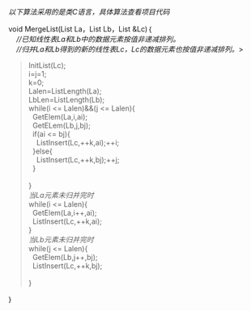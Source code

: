 *以下算法采用的是类C语言，具体算法查看项目代码*

void MergeList(List La，List Lb，List &Lc)｛
	<br>&nbsp;&nbsp;&nbsp;&nbsp;*//已知线性表La和Lb中的数据元素按值非递减排列。*
	<br>&nbsp;&nbsp;&nbsp;&nbsp;*//归并La和Lb得到的新的线性表Lc，Lc的数据元素也按值非递减排列。*>
>	InitList(Lc);
>	<br>i=j=1;
>	<br>k=0;
>	<br>Lalen=ListLength(La);
>	<br>LbLen=ListLength(Lb);
>	<br>while(i <= Lalen)&&(j <= Lalen){
>		<br>&nbsp;&nbsp;GetElem(La,i,ai);
>		<br>&nbsp;&nbsp;GetELem(Lb,j,bj);
>		<br>&nbsp;&nbsp;if(ai <= bj){
>			<br>&nbsp;&nbsp;&nbsp;&nbsp;ListInsert(Lc,++k,ai);++i;
>		<br>&nbsp;&nbsp;}else{
>			<br>&nbsp;&nbsp;&nbsp;&nbsp;ListInsert(Lc,++k,bj);++j;
>		<br>&nbsp;&nbsp;}	
>	<br>}
>	<br>*当La元素未归并完时*
>	<br>while(i <= Lalen){
>		<br>&nbsp;&nbsp;GetElem(La,i++,ai);
>		<br>&nbsp;&nbsp;ListInsert(Lc,++k,ai);
>	<br>}
>	<br>*当Lb元素未归并完时*
>	<br>while(j <= Lalen){
>		<br>&nbsp;&nbsp;GetElem(Lb,j++,bj);
>		<br>&nbsp;&nbsp;ListInsert(Lc,++k,bj);	
>	<br>}

｝
